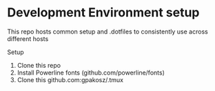 # Development Environment setup 

This repo hosts common setup and .dotfiles to consistently use across different hosts


Setup
1. Clone this repo
2. Install Powerline fonts (github.com/powerline/fonts)
3. Clone this github.com:gpakosz/.tmux
